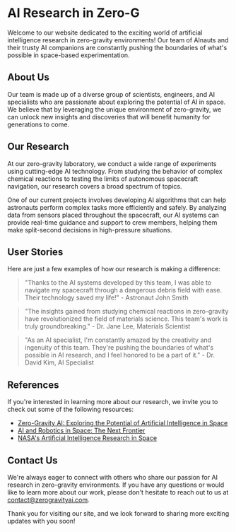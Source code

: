 <!--
Write me content for website with wallpaper which alt text is:

"AInauts and their AI companions conducting experiments in a zero-gravity laboratory, with colorful chemicals and particles floating all around them."

The name/title of the page should not be 1:1 copy of the alt text but rather a real content of the website which is using this wallpaper.

- Use markdown format 
- Start with the heading
- The content should look like a real website 
- Include real sections like references, contact, user stories, etc. use things relevant to the page purpose.
- Feel free to use structure like headings, bullets, numbering, blockquotes, paragraphs, horizontal lines, etc.
- You can use formatting like bold or _italic_
- You can include UTF-8 emojis
- Links should be only #hash anchors (and you can refer to the document itself)
- Do not include images
-->

<!--font:Montserrat-->

# AI Research in Zero-G

Welcome to our website dedicated to the exciting world of artificial intelligence research in zero-gravity environments! Our team of AInauts and their trusty AI companions are constantly pushing the boundaries of what's possible in space-based experimentation.

## About Us

Our team is made up of a diverse group of scientists, engineers, and AI specialists who are passionate about exploring the potential of AI in space. We believe that by leveraging the unique environment of zero-gravity, we can unlock new insights and discoveries that will benefit humanity for generations to come.

## Our Research

At our zero-gravity laboratory, we conduct a wide range of experiments using cutting-edge AI technology. From studying the behavior of complex chemical reactions to testing the limits of autonomous spacecraft navigation, our research covers a broad spectrum of topics.

One of our current projects involves developing AI algorithms that can help astronauts perform complex tasks more efficiently and safely. By analyzing data from sensors placed throughout the spacecraft, our AI systems can provide real-time guidance and support to crew members, helping them make split-second decisions in high-pressure situations.

## User Stories

Here are just a few examples of how our research is making a difference:

> "Thanks to the AI systems developed by this team, I was able to navigate my spacecraft through a dangerous debris field with ease. Their technology saved my life!" - Astronaut John Smith

> "The insights gained from studying chemical reactions in zero-gravity have revolutionized the field of materials science. This team's work is truly groundbreaking." - Dr. Jane Lee, Materials Scientist

> "As an AI specialist, I'm constantly amazed by the creativity and ingenuity of this team. They're pushing the boundaries of what's possible in AI research, and I feel honored to be a part of it." - Dr. David Kim, AI Specialist

## References

If you're interested in learning more about our research, we invite you to check out some of the following resources:

- [Zero-Gravity AI: Exploring the Potential of Artificial Intelligence in Space](#)
- [AI and Robotics in Space: The Next Frontier](#)
- [NASA's Artificial Intelligence Research in Space](#)

## Contact Us

We're always eager to connect with others who share our passion for AI research in zero-gravity environments. If you have any questions or would like to learn more about our work, please don't hesitate to reach out to us at [contact@zerogravityai.com](mailto:contact@zerogravityai.com).

Thank you for visiting our site, and we look forward to sharing more exciting updates with you soon!
